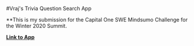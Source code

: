 #Vraj's Trivia Question Search App

**This is my submission for the Capital One SWE Mindsumo Challenge for the Winter 2020 Summit.

**[Link to App](https://patelvap.github.io/TriviaQuestionSearch)**